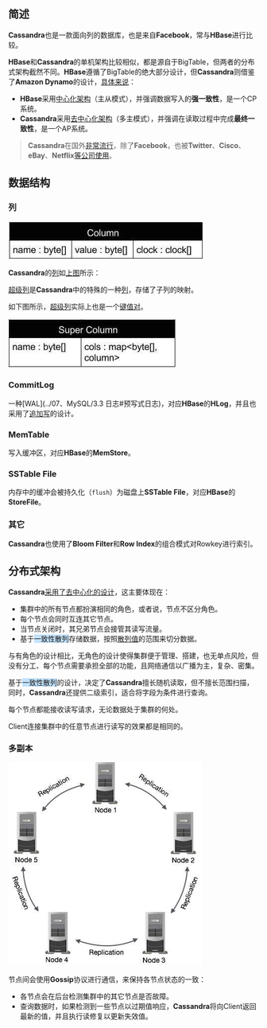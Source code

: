 ## 简述

**Cassandra**也是一款面向列的数据库，也是来自**Facebook**，常与**HBase**进行比较。

**HBase**和**Cassandra**的单机架构比较相似，都是源自于BigTable，但两者的分布式架构截然不同。**HBase**遵循了BigTable的绝大部分设计，但**Cassandra**则借鉴了**Amazon Dynamo**的设计，[具体来说](https://www.zhihu.com/question/309984206/answer/2145882117)：

- **HBase**采用<u>中心化架构</u>（主从模式），并强调数据写入的**强一致性**，是一个CP系统。
- **Cassandra**采用<u>去中心化架构</u>（多主模式），并强调在读取过程中完成**最终一致性**，是一个AP系统。

> **Cassandra**在国外[非常流行](https://db-engines.com/en/ranking)，除了**Facebook**，也被**Twitter**、**Cisco**、**eBay**、**Netflix**[等公司使用](https://www.w3cschool.cn/cassandra/cassandra_introduction.html)。



## 数据结构

### 列

![](../images/9/cassandra_column.jpg)

**Cassandra**的<u>列</u>如[上图](https://www.w3cschool.cn/cassandra/cassandra_data_model.html)所示：

<u>超级列</u>是**Cassandra**中的特殊的一种<u>列</u>，存储了子列的映射。

如下图所示，<u>超级列</u>实际上也是一个<u>键值对</u>。

![](../images/9/cassandra_super_column.jpg)

### CommitLog

一种[WAL](../07、MySQL/3.3 日志#预写式日志)，对应**HBase**的**HLog**，并且也采用了<u>追加写</u>的设计。

### MemTable

写入缓冲区，对应**HBase**的**MemStore**。

### SSTable File

内存中的缓冲会被持久化（`flush`）为磁盘上**SSTable File**，对应**HBase**的**StoreFile**。

### 其它

**Cassandra**也使用了**Bloom Filter**和**Row Index**的组合模式对Rowkey进行索引。



## 分布式架构

**Cassandra**[采用了去中心化的设计](https://www.w3cschool.cn/cassandra/cassandra_architecture.html)，这主要体现在：

- 集群中的所有节点都扮演相同的角色，或者说，节点不区分角色。
- 每个节点会同时互连其它节点。
- 当节点关闭时，其兄弟节点会接管其读写流量。
- 基于<span style=background:#c2e2ff>一致性散列</span>存储数据，按照<u>散列值</u>的范围来切分数据。

与有角色的设计相比，无角色的设计使得集群便于管理、搭建，也无单点风险，但没有分工、每个节点需要承担全部的功能，且网络通信以广播为主，复杂、密集。

基于<span style=background:#c2e2ff>一致性散列</span>的设计，决定了**Cassandra**擅长随机读取，但不擅长范围扫描，同时，**Cassandra**还提供二级索引，适合将字段为条件进行查询。

每个节点都能接收读写请求，无论数据处于集群的何处。

Client连接集群中的任意节点进行读写的效果都是相同的。

### 多副本

![](../images/9/cassandra_replication.jpg)

节点间会使用**Gossip**协议进行通信，来保持各节点状态的一致：

- 各节点会在后台检测集群中的其它节点是否故障。
- 查询数据时，如果检测到一些节点以过期值响应，**Cassandra**将向Client返回最新的值，并且执行读修复以更新失效值。

